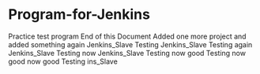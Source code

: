 # Program-for-Jenkins
Practice test program
End of this Document
Added one more project
and added something again
Jenkins_Slave Testing
Jenkins_Slave Testing again
Jenkins_Slave Testing now
Jenkins_Slave Testing now good
Testing now good
 now good
Testing
ins_Slave
